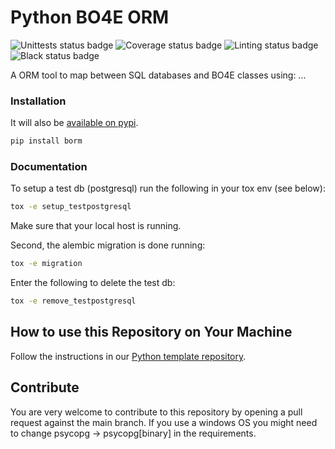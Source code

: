 # Python BO4E ORM


![Unittests status badge](https://github.com/Hochfrequenz/bo4e-python-orm/workflows/tests/badge.svg)
![Coverage status badge](https://github.com/Hochfrequenz/bo4e-python-orm/workflows/Coverage/badge.svg)
![Linting status badge](https://github.com/Hochfrequenz/bo4e-python-orm/workflows/Linting/badge.svg)
![Black status badge](https://github.com/Hochfrequenz/bo4e-python-orm/workflows/Formatting/badge.svg)

A ORM tool to map between SQL databases and BO4E classes using:
...

### Installation

It will also be [available on pypi](https://pypi.org/project/borm/).
```bash
pip install borm
```

### Documentation

To setup a test db (postgresql) run the following in your tox env (see below):
```bash
tox -e setup_testpostgresql
```
Make sure that your local host is running.

Second, the alembic migration is done running:
```bash
tox -e migration
```
Enter the following to delete the test db:
```bash
tox -e remove_testpostgresql
```


## How to use this Repository on Your Machine

Follow the instructions in our [Python template repository](https://github.com/Hochfrequenz/python_template_repository#how-to-use-this-repository-on-your-machine).

## Contribute

You are very welcome to contribute to this repository by opening a pull request against the main branch.
If you use a windows OS you might need to change psycopg -> psycopg[binary] in the requirements.
